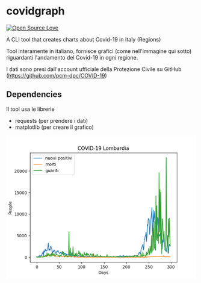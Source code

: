 # covidgraph
[![Open Source Love](https://badges.frapsoft.com/os/v1/open-source.svg?v=103)](https://github.com/ellerbrock/open-source-badges/)

A CLI tool that creates charts about Covid-19 in Italy (Regions)

Tool interamente in italiano, fornisce grafici (come nell'immagine qui sotto) riguardanti l'andamento del Covid-19 in ogni regione.

I dati sono presi dall'account ufficiale della Protezione Civile su GitHub (https://github.com/pcm-dpc/COVID-19)

## Dependencies
Il tool usa le librerie
- requests (per prendere i dati)
- matplotlib (per creare il grafico)

![](pic1.png)
